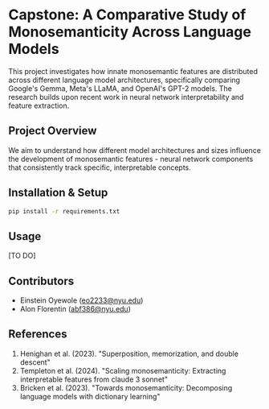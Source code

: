 # Capstone: A Comparative Study of Monosemanticity Across Language Models

This project investigates how innate monosemantic features are distributed across different language model architectures, specifically comparing Google's Gemma, Meta's LLaMA, and OpenAI's GPT-2 models. The research builds upon recent work in neural network interpretability and feature extraction.

## Project Overview

We aim to understand how different model architectures and sizes influence the development of monosemantic features - neural network components that consistently track specific, interpretable concepts.

## Installation & Setup

```bash
pip install -r requirements.txt
```
## Usage

[TO DO]

## Contributors

- Einstein Oyewole (eo2233@nyu.edu)
- Alon Florentin (abf386@nyu.edu)

## References

1. Henighan et al. (2023). "Superposition, memorization, and double descent"
2. Templeton et al. (2024). "Scaling monosemanticity: Extracting interpretable features from claude 3 sonnet"
3. Bricken et al. (2023). "Towards monosemanticity: Decomposing language models with dictionary learning"